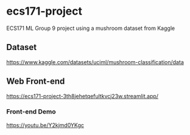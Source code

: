 # ecs171-project
ECS171 ML Group 9 project using a mushroom dataset from Kaggle 

## Dataset
https://www.kaggle.com/datasets/uciml/mushroom-classification/data

## Web Front-end
https://ecs171-project-3th8jehetqefultkvcj23w.streamlit.app/

### Front-end Demo
https://youtu.be/Y2kjmd0YKgc

